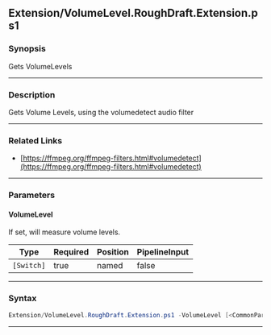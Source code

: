 
Extension/VolumeLevel.RoughDraft.Extension.ps1
----------------------------------------------
### Synopsis
Gets VolumeLevels

---
### Description

Gets Volume Levels, using the volumedetect audio filter

---
### Related Links
* [https://ffmpeg.org/ffmpeg-filters.html#volumedetect](https://ffmpeg.org/ffmpeg-filters.html#volumedetect)



---
### Parameters
#### **VolumeLevel**

If set, will measure volume levels.






|Type      |Required|Position|PipelineInput|
|----------|--------|--------|-------------|
|`[Switch]`|true    |named   |false        |



---
### Syntax
```PowerShell
Extension/VolumeLevel.RoughDraft.Extension.ps1 -VolumeLevel [<CommonParameters>]
```
---




